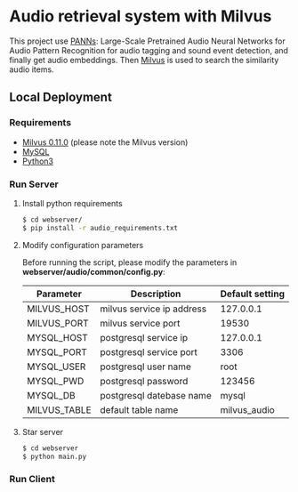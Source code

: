 # Audio retrieval system with Milvus

This project use [PANNs](https://github.com/qiuqiangkong/audioset_tagging_cnn): Large-Scale Pretrained Audio Neural Networks for Audio Pattern Recognition for audio tagging and sound event detection, and finally get audio embeddings. Then [Milvus](https://milvus.io/docs/v0.11.0/overview.md) is used to search the similarity audio items.

## Local Deployment

### Requirements

- [Milvus 0.11.0](https://milvus.io/docs/v0.11.0/milvus_docker-cpu.md) (please note the Milvus version)
- [MySQL](https://hub.docker.com/r/mysql/mysql-server)
- [Python3](https://www.python.org/downloads/)

### Run Server

1. Install python requirements

   ```bash
   $ cd webserver/
   $ pip install -r audio_requirements.txt
   ```

2. Modify configuration parameters

   Before running the script, please modify the parameters in **webserver/audio/common/config.py**:

   | Parameter    | Description               | Default setting |
   | ------------ | ------------------------- | --------------- |
   | MILVUS_HOST  | milvus service ip address | 127.0.0.1       |
   | MILVUS_PORT  | milvus service port       | 19530           |
   | MYSQL_HOST   | postgresql service ip     | 127.0.0.1       |
   | MYSQL_PORT   | postgresql service port   | 3306            |
   | MYSQL_USER   | postgresql user name      | root            |
   | MYSQL_PWD    | postgresql password       | 123456          |
   | MYSQL_DB     | postgresql datebase name  | mysql           |
   | MILVUS_TABLE | default table name        | milvus_audio    |

3. Star server

   ```bash
   $ cd webserver
   $ python main.py
   ```

### Run Client